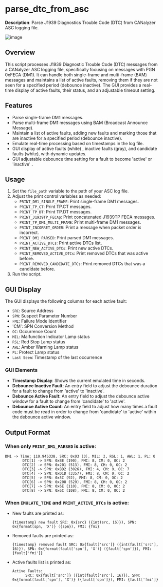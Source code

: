 
# parse_dtc_from_asc

**Description**: Parse J1939 Diagnostics Trouble Code (DTC) from CANalyzer ASC logging file.

<!-- ![image](https://github.com/user-attachments/assets/0cf920b0-2f3a-4ac5-8aae-b8e9b04ca8ec) -->
![image](https://github.com/user-attachments/assets/b5418880-89e9-47e7-ab4d-7c8e174c6121)



## Overview

This script processes J1939 Diagnostic Trouble Code (DTC) messages from a CANalyzer ASC logging file, specifically focusing on messages with PGN 0xFECA (DM1). It can handle both single-frame and multi-frame (BAM) messages and maintains a list of active faults, removing them if they are not seen for a specified period (debounce inactive). The GUI provides a real-time display of active faults, their status, and an adjustable timeout setting.

## Features

- Parse single-frame DM1 messages.
- Parse multi-frame DM1 messages using BAM (Broadcast Announce Message).
- Maintain a list of active faults, adding new faults and marking those that are inactive for a specified period (debounce inactive).
- Emulate real-time processing based on timestamps in the log file.
- GUI display of active faults (white) , inactive faults (gray), and candidate faults (white), with dynamic updates.
- GUI adjustable debounce time setting for a fault to become 'active' or 'inactive' .

## Usage

1. Set the `file_path` variable to the path of your ASC log file.
2. Adjust the print control variables as needed:
   - `PRINT_DM1_SINGLE_FRAME`: Print single-frame DM1 messages.
   - `PRINT_TP_CT`: Print TP.CT messages.
   - `PRINT_TP_DT`: Print TP.DT messages.
   - `PRINT_J1939TP_FECAp`: Print concatenated J1939TP FECA messages.
   - `PRINT_TP_DM1_MULTI_FRAME`: Print multi-frame DM1 messages.
   - `PRINT_INCORRET_ORDER`: Print a message when packet order is incorrect.
   - `PRINT_DM1_PARSED`: Print parsed DM1 messages.
   - `PRINT_ACTIVE_DTCs`: Print active DTCs list.
   - `PRINT_NEW_ACTIVE_DTCs`: Print new active DTCs.
   - `PRINT_REMOVED_ACTIVE_DTCs`: Print removed DTCs that was active before.
   - `PRINT_REMOVED_CANDIDATE_DTCs`: Print removed DTCs that was a candidate before.
3. Run the script.

## GUI Display

The GUI displays the following columns for each active fault:

- `SRC`: Source Address
- `SPN`: Suspect Parameter Number
- `FMI`: Failure Mode Identifier
- 'CM': SPN Conversion Method
- `OC`: Occurrence Count
- `MIL`: Malfunction Indicator Lamp status
- `RSL`: Red Stop Lamp status
- `AWL`: Amber Warning Lamp status
- `PL`: Protect Lamp status
- `Last Seen`: Timestamp of the last occurrence

### GUI Elements

- **Timestamp Display**: Shows the current emulated time in seconds.
- **Debounce Inactive Fault**: An entry field to adjust the debounce duration for a fault to change from 'active' to 'inactive'.
- **Debounce Active Fault**: An entry field to adjust the debounce active window for a fault to change from 'candidate' to 'active'.
- **Debounce Active Count**: An entry field to adjust how many times a fault code must be read in order to change from 'candidate' to 'active' within the debounce active window.

## Output Format

### When only `PRINT_DM1_PARSED` is active:

```
DM1 -> Time: 110.945338, SRC: 0x03 (3), MIL: 3, RSL: 1, AWL: 1, PL: 0
        DTC[1] -> SPN: 0xBE (190), FMI: 8, CM: 0, OC: 2
        DTC[2] -> SPN: 0x201 (513), FMI: 8, CM: 0, OC: 2
        DTC[3] -> SPN: 0xBD2 (3026), FMI: 4, CM: 0, OC: 7
        DTC[4] -> SPN: 0xD1D (3357), FMI: 8, CM: 0, OC: 2
        DTC[5] -> SPN: 0x5C (92), FMI: 8, CM: 0, OC: 2
        DTC[6] -> SPN: 0x208 (520), FMI: 8, CM: 0, OC: 2
        DTC[7] -> SPN: 0x6E (110), FMI: 8, CM: 0, OC: 2
        DTC[8] -> SPN: 0x6C (108), FMI: 8, CM: 0, OC: 2
```

### When `EMULATE_TIME` and `PRINT_ACTIVE_DTCs` is active:

- New faults are printed as:
  ```
  {timestamp} new fault SRC: 0x{src} ({int(src, 16)}), SPN: 0x{format(spn, 'X')} ({spn}), FMI: {fmi}
  ```

- Removed faults are printed as:
  ```
  {timestamp} removed fault SRC: 0x{fault['src']} ({int(fault['src'], 16)}), SPN: 0x{format(fault['spn'], 'X')} ({fault['spn']}), FMI: {fault['fmi']}
  ```

- Active faults list is printed as:
  ```
  Active Faults:
        SRC: 0x{fault['src']} ({int(fault['src'], 16)}), SPN: 0x{format(fault['spn'], 'X')} ({fault['spn']}), FMI: {fault['fmi']}
  ```
